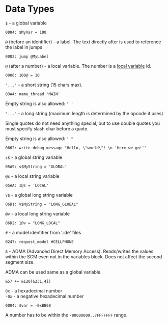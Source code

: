 # Data Types

`$` - a global variable

```text
0004: $MyVar = 100
```

`@` \(before an identifier\) - a label. The text directly after is used to reference the label in jumps

```text
0002: jump @MyLabel
```

`@` \(after a number\) - a local variable. The number is a [local variable](variables.md#local-variables) id.

```text
0006: 100@ = 10
```

`'...'` - a short string \(15 chars max\).

```text
03A4: name_thread 'MAIN'
```

Empty string is also allowed: `' '`

`"..."` - a long string \(maximum length is determined by the opcode it uses\)

Single quotes do not need anything special, but to use double quotes you must specify slash char  before a quote.

Empty string is also allowed: `" "`

```text
0662: write_debug_message "Hello, \"world\"! \n 'Here we go!'"
```

`s$` - a global string variable

```text
05A9: s$MyString = 'GLOBAL'
```

`@s` - a local string variable

```text
05AA: 1@s = 'LOCAL'
```

`v$` - a global long string variable

```text
06D1: v$MyString = "LONG_GLOBAL"
```

`@v` - a local long string variable

```text
06D2: 1@v = "LONG_LOCAL"
```

`#` - a model identifier from '.ide' files

```text
0247: request_model #CELLPHONE
```

`&` - ADMA \(Advanced Direct Memory Access\). Reads/writes the values within the SCM even not in the variables block. Does not affect the second segment size.

ADMA can be used same as a global variable.

```text
&57 += &120(&231,4i)
```

`0x` - a hexadecimal number   
`-0x` - a negative hexadecimal number

```text
0004: $var = -0xBB08
```

A number has to be within the `-80000000..7FFFFFFF` range.


